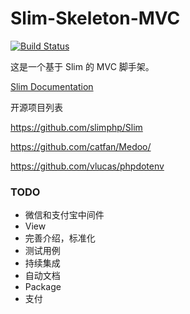 # Slim-Skeleton-MVC

[![Build Status](https://travis-ci.org/dolphin836/Slim-Skeleton-MVC.svg?branch=master)](https://travis-ci.org/dolphin836/Slim-Skeleton-MVC)

这是一个基于 Slim 的 MVC 脚手架。

[Slim Documentation](https://www.slimframework.com/docs/start/installation.html)

开源项目列表

https://github.com/slimphp/Slim

https://github.com/catfan/Medoo/

https://github.com/vlucas/phpdotenv

### TODO

- 微信和支付宝中间件
- View
- 完善介绍，标准化
- 测试用例
- 持续集成
- 自动文档
- Package
- 支付
